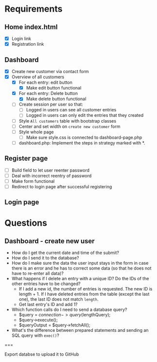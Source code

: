 # Requirements
## Home index.html
- [x] Login link
- [x] Registration link

## Dashboard
- [x] Create new customer via contact form
- [x] Overview of all customers 
  - [x] For each entry: edit button
    - [x] Make edit button functional
  - [x] For each entry: Delete button
    - [x] Make delete button functional
  - [ ] Create session per user so that:
      - [ ] Logged in users can see all customer entries
      - [ ] Logged in users can only edit the entries that they created
  - [ ] Style `All customers` table with bootstrap classes
  - [ ] Center and set width on `create new customer` form
  - [ ] Style whole page
    - [ ] Make sure style.css is connected to dashboard-page.php
  - [ ] dashboard.php: Implement the steps in strategy marked with *.

## Register page
- [ ] Build field to let user reenter password
- [ ] Deal with incorrect reentry of password
- [ ] Make form functional
- [ ] Redirect to login page after successful registering

## Login page

# Questions
## Dashboard - create new user
- How do I get the current date and time of the submit?
- How do I send it to the database?
- How do I make sure the data the user input stays in the form in case there is an error and he has to correct some data (so that he does not have to re-enter all data)?
- What happens if I delete an entry with a unique ID? Do the IDs of the other entries have to be changed?
  - If I add a new id, the number of entries is requested. The new ID is length + 1. If I have deleted entries from the table (except the last one), the last ID does not match `length`.
  - Get last entry's ID and add 1?
- Which function calls do I need to send a database query?
  - $query = $connection->query($lengthQuery);
  - $query->execute();
  - $queryOutput = $query->fetchAll();
- What's the difference between prepared statements and sending an SQL query with `exec()`?


===

Export databse to upload it to GitHub